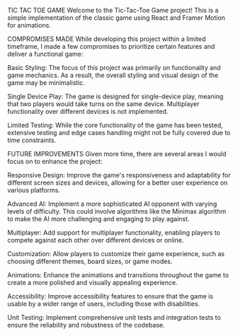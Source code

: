 TIC TAC TOE GAME
Welcome to the Tic-Tac-Toe Game project! This is a simple implementation of the classic game using React and Framer Motion for animations.

COMPROMISES MADE
While developing this project within a limited timeframe, I made a few compromises to prioritize certain features and deliver a functional game:

Basic Styling: The focus of this project was primarily on functionality and game mechanics. As a result, the overall styling and visual design of the game may be minimalistic.

Single Device Play: The game is designed for single-device play, meaning that two players would take turns on the same device. Multiplayer functionality over different devices is not implemented.

Limited Testing: While the core functionality of the game has been tested, extensive testing and edge cases handling might not be fully covered due to time constraints.

FUTURE IMPROVEMENTS
Given more time, there are several areas I would focus on to enhance the project:

Responsive Design: Improve the game's responsiveness and adaptability for different screen sizes and devices, allowing for a better user experience on various platforms.

Advanced AI: Implement a more sophisticated AI opponent with varying levels of difficulty. This could involve algorithms like the Minimax algorithm to make the AI more challenging and engaging to play against.

Multiplayer: Add support for multiplayer functionality, enabling players to compete against each other over different devices or online.

Customization: Allow players to customize their game experience, such as choosing different themes, board sizes, or game modes.

Animations: Enhance the animations and transitions throughout the game to create a more polished and visually appealing experience.

Accessibility: Improve accessibility features to ensure that the game is usable by a wider range of users, including those with disabilities.

Unit Testing: Implement comprehensive unit tests and integration tests to ensure the reliability and robustness of the codebase.
